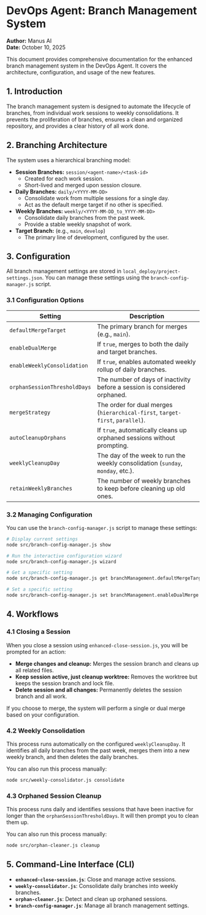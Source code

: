 # DevOps Agent: Branch Management System

**Author:** Manus AI  
**Date:** October 10, 2025

This document provides comprehensive documentation for the enhanced branch management system in the DevOps Agent. It covers the architecture, configuration, and usage of the new features.

## 1. Introduction

The branch management system is designed to automate the lifecycle of branches, from individual work sessions to weekly consolidations. It prevents the proliferation of branches, ensures a clean and organized repository, and provides a clear history of all work done.

## 2. Branching Architecture

The system uses a hierarchical branching model:

- **Session Branches:** `session/<agent-name>/<task-id>`
  - Created for each work session.
  - Short-lived and merged upon session closure.
- **Daily Branches:** `daily/<YYYY-MM-DD>`
  - Consolidate work from multiple sessions for a single day.
  - Act as the default merge target if no other is specified.
- **Weekly Branches:** `weekly/<YYYY-MM-DD_to_YYYY-MM-DD>`
  - Consolidate daily branches from the past week.
  - Provide a stable weekly snapshot of work.
- **Target Branch:** (e.g., `main`, `develop`)
  - The primary line of development, configured by the user.

## 3. Configuration

All branch management settings are stored in `local_deploy/project-settings.json`. You can manage these settings using the `branch-config-manager.js` script.

### 3.1 Configuration Options

| Setting                               | Description                                                                 |
| ------------------------------------- | --------------------------------------------------------------------------- |
| `defaultMergeTarget`                  | The primary branch for merges (e.g., `main`).                               |
| `enableDualMerge`                     | If `true`, merges to both the daily and target branches.                    |
| `enableWeeklyConsolidation`           | If `true`, enables automated weekly rollup of daily branches.               |
| `orphanSessionThresholdDays`          | The number of days of inactivity before a session is considered orphaned.   |
| `mergeStrategy`                       | The order for dual merges (`hierarchical-first`, `target-first`, `parallel`). |
| `autoCleanupOrphans`                  | If `true`, automatically cleans up orphaned sessions without prompting.     |
| `weeklyCleanupDay`                    | The day of the week to run the weekly consolidation (`sunday`, `monday`, etc.). |
| `retainWeeklyBranches`                | The number of weekly branches to keep before cleaning up old ones.          |

### 3.2 Managing Configuration

You can use the `branch-config-manager.js` script to manage these settings:

```bash
# Display current settings
node src/branch-config-manager.js show

# Run the interactive configuration wizard
node src/branch-config-manager.js wizard

# Get a specific setting
node src/branch-config-manager.js get branchManagement.defaultMergeTarget

# Set a specific setting
node src/branch-config-manager.js set branchManagement.enableDualMerge true
```

## 4. Workflows

### 4.1 Closing a Session

When you close a session using `enhanced-close-session.js`, you will be prompted for an action:

- **Merge changes and cleanup:** Merges the session branch and cleans up all related files.
- **Keep session active, just cleanup worktree:** Removes the worktree but keeps the session branch and lock file.
- **Delete session and all changes:** Permanently deletes the session branch and all work.

If you choose to merge, the system will perform a single or dual merge based on your configuration.

### 4.2 Weekly Consolidation

This process runs automatically on the configured `weeklyCleanupDay`. It identifies all daily branches from the past week, merges them into a new weekly branch, and then deletes the daily branches.

You can also run this process manually:

```bash
node src/weekly-consolidator.js consolidate
```

### 4.3 Orphaned Session Cleanup

This process runs daily and identifies sessions that have been inactive for longer than the `orphanSessionThresholdDays`. It will then prompt you to clean them up.

You can also run this process manually:

```bash
node src/orphan-cleaner.js cleanup
```

## 5. Command-Line Interface (CLI)

- **`enhanced-close-session.js`**: Close and manage active sessions.
- **`weekly-consolidator.js`**: Consolidate daily branches into weekly branches.
- **`orphan-cleaner.js`**: Detect and clean up orphaned sessions.
- **`branch-config-manager.js`**: Manage all branch management settings.

